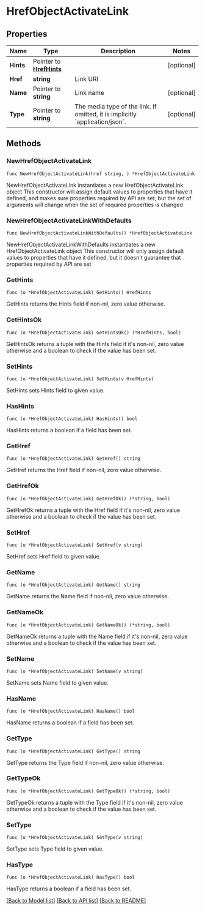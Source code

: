 # HrefObjectActivateLink

## Properties

Name | Type | Description | Notes
------------ | ------------- | ------------- | -------------
**Hints** | Pointer to [**HrefHints**](HrefHints.md) |  | [optional] 
**Href** | **string** | Link URI | 
**Name** | Pointer to **string** | Link name | [optional] 
**Type** | Pointer to **string** | The media type of the link. If omitted, it is implicitly &#x60;application/json&#x60;. | [optional] 

## Methods

### NewHrefObjectActivateLink

`func NewHrefObjectActivateLink(href string, ) *HrefObjectActivateLink`

NewHrefObjectActivateLink instantiates a new HrefObjectActivateLink object
This constructor will assign default values to properties that have it defined,
and makes sure properties required by API are set, but the set of arguments
will change when the set of required properties is changed

### NewHrefObjectActivateLinkWithDefaults

`func NewHrefObjectActivateLinkWithDefaults() *HrefObjectActivateLink`

NewHrefObjectActivateLinkWithDefaults instantiates a new HrefObjectActivateLink object
This constructor will only assign default values to properties that have it defined,
but it doesn't guarantee that properties required by API are set

### GetHints

`func (o *HrefObjectActivateLink) GetHints() HrefHints`

GetHints returns the Hints field if non-nil, zero value otherwise.

### GetHintsOk

`func (o *HrefObjectActivateLink) GetHintsOk() (*HrefHints, bool)`

GetHintsOk returns a tuple with the Hints field if it's non-nil, zero value otherwise
and a boolean to check if the value has been set.

### SetHints

`func (o *HrefObjectActivateLink) SetHints(v HrefHints)`

SetHints sets Hints field to given value.

### HasHints

`func (o *HrefObjectActivateLink) HasHints() bool`

HasHints returns a boolean if a field has been set.

### GetHref

`func (o *HrefObjectActivateLink) GetHref() string`

GetHref returns the Href field if non-nil, zero value otherwise.

### GetHrefOk

`func (o *HrefObjectActivateLink) GetHrefOk() (*string, bool)`

GetHrefOk returns a tuple with the Href field if it's non-nil, zero value otherwise
and a boolean to check if the value has been set.

### SetHref

`func (o *HrefObjectActivateLink) SetHref(v string)`

SetHref sets Href field to given value.


### GetName

`func (o *HrefObjectActivateLink) GetName() string`

GetName returns the Name field if non-nil, zero value otherwise.

### GetNameOk

`func (o *HrefObjectActivateLink) GetNameOk() (*string, bool)`

GetNameOk returns a tuple with the Name field if it's non-nil, zero value otherwise
and a boolean to check if the value has been set.

### SetName

`func (o *HrefObjectActivateLink) SetName(v string)`

SetName sets Name field to given value.

### HasName

`func (o *HrefObjectActivateLink) HasName() bool`

HasName returns a boolean if a field has been set.

### GetType

`func (o *HrefObjectActivateLink) GetType() string`

GetType returns the Type field if non-nil, zero value otherwise.

### GetTypeOk

`func (o *HrefObjectActivateLink) GetTypeOk() (*string, bool)`

GetTypeOk returns a tuple with the Type field if it's non-nil, zero value otherwise
and a boolean to check if the value has been set.

### SetType

`func (o *HrefObjectActivateLink) SetType(v string)`

SetType sets Type field to given value.

### HasType

`func (o *HrefObjectActivateLink) HasType() bool`

HasType returns a boolean if a field has been set.


[[Back to Model list]](../README.md#documentation-for-models) [[Back to API list]](../README.md#documentation-for-api-endpoints) [[Back to README]](../README.md)


